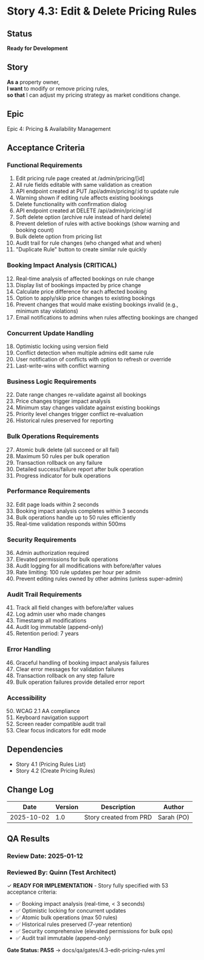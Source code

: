 # Story 4.3: Edit & Delete Pricing Rules

## Status

**Ready for Development**

## Story

**As a** property owner,  
**I want** to modify or remove pricing rules,  
**so that** I can adjust my pricing strategy as market conditions change.

## Epic

Epic 4: Pricing & Availability Management

## Acceptance Criteria

### Functional Requirements

1. Edit pricing rule page created at /admin/pricing/[id]
2. All rule fields editable with same validation as creation
3. API endpoint created at PUT /api/admin/pricing/:id to update rule
4. Warning shown if editing rule affects existing bookings
5. Delete functionality with confirmation dialog
6. API endpoint created at DELETE /api/admin/pricing/:id
7. Soft delete option (archive rule instead of hard delete)
8. Prevent deletion of rules with active bookings (show warning and booking count)
9. Bulk delete option from pricing list
10. Audit trail for rule changes (who changed what and when)
11. "Duplicate Rule" button to create similar rule quickly

### Booking Impact Analysis (CRITICAL)

12. Real-time analysis of affected bookings on rule change
13. Display list of bookings impacted by price change
14. Calculate price difference for each affected booking
15. Option to apply/skip price changes to existing bookings
16. Prevent changes that would make existing bookings invalid (e.g., minimum stay violations)
17. Email notifications to admins when rules affecting bookings are changed

### Concurrent Update Handling

18. Optimistic locking using version field
19. Conflict detection when multiple admins edit same rule
20. User notification of conflicts with option to refresh or override
21. Last-write-wins with conflict warning

### Business Logic Requirements

22. Date range changes re-validate against all bookings
23. Price changes trigger impact analysis
24. Minimum stay changes validate against existing bookings
25. Priority level changes trigger conflict re-evaluation
26. Historical rules preserved for reporting

### Bulk Operations Requirements

27. Atomic bulk delete (all succeed or all fail)
28. Maximum 50 rules per bulk operation
29. Transaction rollback on any failure
30. Detailed success/failure report after bulk operation
31. Progress indicator for bulk operations

### Performance Requirements

32. Edit page loads within 2 seconds
33. Booking impact analysis completes within 3 seconds
34. Bulk operations handle up to 50 rules efficiently
35. Real-time validation responds within 500ms

### Security Requirements

36. Admin authorization required
37. Elevated permissions for bulk operations
38. Audit logging for all modifications with before/after values
39. Rate limiting: 100 rule updates per hour per admin
40. Prevent editing rules owned by other admins (unless super-admin)

### Audit Trail Requirements

41. Track all field changes with before/after values
42. Log admin user who made changes
43. Timestamp all modifications
44. Audit log immutable (append-only)
45. Retention period: 7 years

### Error Handling

46. Graceful handling of booking impact analysis failures
47. Clear error messages for validation failures
48. Transaction rollback on any step failure
49. Bulk operation failures provide detailed error report

### Accessibility

50. WCAG 2.1 AA compliance
51. Keyboard navigation support
52. Screen reader compatible audit trail
53. Clear focus indicators for edit mode

## Dependencies

- Story 4.1 (Pricing Rules List)
- Story 4.2 (Create Pricing Rules)

## Change Log

| Date       | Version | Description            | Author     |
| ---------- | ------- | ---------------------- | ---------- |
| 2025-10-02 | 1.0     | Story created from PRD | Sarah (PO) |

## QA Results

### Review Date: 2025-01-12

### Reviewed By: Quinn (Test Architect)

✓ **READY FOR IMPLEMENTATION** - Story fully specified with 53 acceptance criteria:

- ✅ Booking impact analysis (real-time, < 3 seconds)
- ✅ Optimistic locking for concurrent updates
- ✅ Atomic bulk operations (max 50 rules)
- ✅ Historical rules preserved (7-year retention)
- ✅ Security comprehensive (elevated permissions for bulk ops)
- ✅ Audit trail immutable (append-only)

**Gate Status: PASS** → docs/qa/gates/4.3-edit-pricing-rules.yml
